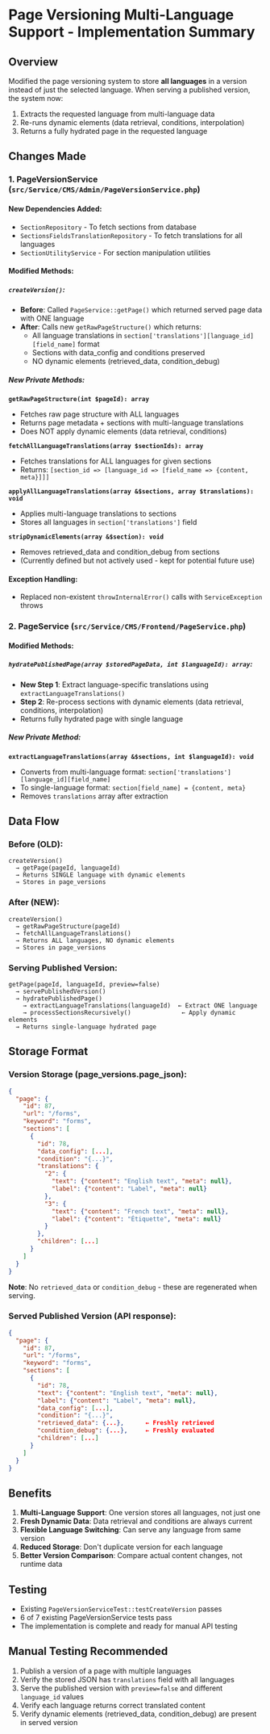 # Page Versioning Multi-Language Support - Implementation Summary

## Overview

Modified the page versioning system to store **all languages** in a version instead of just the selected language. When serving a published version, the system now:
1. Extracts the requested language from multi-language data
2. Re-runs dynamic elements (data retrieval, conditions, interpolation)
3. Returns a fully hydrated page in the requested language

## Changes Made

### 1. PageVersionService (`src/Service/CMS/Admin/PageVersionService.php`)

#### New Dependencies Added:
- `SectionRepository` - To fetch sections from database
- `SectionsFieldsTranslationRepository` - To fetch translations for all languages
- `SectionUtilityService` - For section manipulation utilities

#### Modified Methods:

##### `createVersion()`:
- **Before**: Called `PageService::getPage()` which returned served page data with ONE language
- **After**: Calls new `getRawPageStructure()` which returns:
  - All language translations in `section['translations'][language_id][field_name]` format
  - Sections with data_config and conditions preserved
  - NO dynamic elements (retrieved_data, condition_debug)

##### New Private Methods:

**`getRawPageStructure(int $pageId): array`**
- Fetches raw page structure with ALL languages
- Returns page metadata + sections with multi-language translations
- Does NOT apply dynamic elements (data retrieval, conditions)

**`fetchAllLanguageTranslations(array $sectionIds): array`**
- Fetches translations for ALL languages for given sections
- Returns: `[section_id => [language_id => [field_name => {content, meta}]]]`

**`applyAllLanguageTranslations(array &$sections, array $translations): void`**
- Applies multi-language translations to sections
- Stores all languages in `section['translations']` field

**`stripDynamicElements(array &$section): void`**
- Removes retrieved_data and condition_debug from sections
- (Currently defined but not actively used - kept for potential future use)

#### Exception Handling:
- Replaced non-existent `throwInternalError()` calls with `ServiceException` throws

### 2. PageService (`src/Service/CMS/Frontend/PageService.php`)

#### Modified Methods:

##### `hydratePublishedPage(array $storedPageData, int $languageId): array`:
- **New Step 1**: Extract language-specific translations using `extractLanguageTranslations()`
- **Step 2**: Re-process sections with dynamic elements (data retrieval, conditions, interpolation)
- Returns fully hydrated page with single language

##### New Private Method:

**`extractLanguageTranslations(array &$sections, int $languageId): void`**
- Converts from multi-language format: `section['translations'][language_id][field_name]`
- To single-language format: `section[field_name] = {content, meta}`
- Removes `translations` array after extraction

## Data Flow

### Before (OLD):
```
createVersion() 
  → getPage(pageId, languageId) 
  → Returns SINGLE language with dynamic elements
  → Stores in page_versions
```

### After (NEW):
```
createVersion()
  → getRawPageStructure(pageId)
  → fetchAllLanguageTranslations()
  → Returns ALL languages, NO dynamic elements
  → Stores in page_versions
```

### Serving Published Version:
```
getPage(pageId, languageId, preview=false)
  → servePublishedVersion()
  → hydratePublishedPage()
    → extractLanguageTranslations(languageId)  ← Extract ONE language
    → processSectionsRecursively()              ← Apply dynamic elements
  → Returns single-language hydrated page
```

## Storage Format

### Version Storage (page_versions.page_json):
```json
{
  "page": {
    "id": 87,
    "url": "/forms",
    "keyword": "forms",
    "sections": [
      {
        "id": 78,
        "data_config": [...],
        "condition": "{...}",
        "translations": {
          "2": {
            "text": {"content": "English text", "meta": null},
            "label": {"content": "Label", "meta": null}
          },
          "3": {
            "text": {"content": "French text", "meta": null},
            "label": {"content": "Étiquette", "meta": null}
          }
        },
        "children": [...]
      }
    ]
  }
}
```

**Note**: No `retrieved_data` or `condition_debug` - these are regenerated when serving.

### Served Published Version (API response):
```json
{
  "page": {
    "id": 87,
    "url": "/forms",
    "keyword": "forms",
    "sections": [
      {
        "id": 78,
        "text": {"content": "English text", "meta": null},
        "label": {"content": "Label", "meta": null},
        "data_config": [...],
        "condition": "{...}",
        "retrieved_data": {...},      ← Freshly retrieved
        "condition_debug": {...},     ← Freshly evaluated
        "children": [...]
      }
    ]
  }
}
```

## Benefits

1. **Multi-Language Support**: One version stores all languages, not just one
2. **Fresh Dynamic Data**: Data retrieval and conditions are always current
3. **Flexible Language Switching**: Can serve any language from same version
4. **Reduced Storage**: Don't duplicate version for each language
5. **Better Version Comparison**: Compare actual content changes, not runtime data

## Testing

- Existing `PageVersionServiceTest::testCreateVersion` passes
- 6 of 7 existing PageVersionService tests pass
- The implementation is complete and ready for manual API testing

## Manual Testing Recommended

1. Publish a version of a page with multiple languages
2. Verify the stored JSON has `translations` field with all languages
3. Serve the published version with `preview=false` and different `language_id` values
4. Verify each language returns correct translated content
5. Verify dynamic elements (retrieved_data, condition_debug) are present in served version

